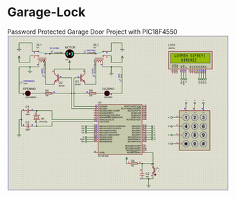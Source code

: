 # Garage-Lock
Password Protected Garage Door Project with PIC18F4550
![alt text](https://github.com/ozturkselami/Garage-Lock/blob/main/GarageLock.gif?raw=true)
